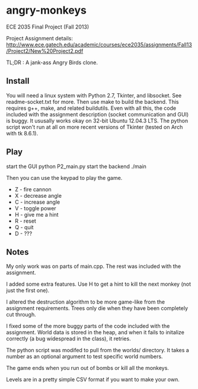 angry-monkeys
=============

ECE 2035 Final Project (Fall 2013)

Project Assignment details:
http://www.ece.gatech.edu/academic/courses/ece2035/assignments/Fall13/Project2/New%20Project2.pdf

TL;DR : A jank-ass Angry Birds clone. 

Install
-------

You will need a linux system with Python 2.7, Tkinter, and libsocket. See readme-socket.txt for more.
Then use make to build the backend. This requires g++, make, and related buildutils. Even with all this,
the code included with the assignment description (socket communication and GUI) is buggy. It ususally works
okay on 32-bit Ubuntu 12.04.3 LTS. The python script won't run at all on more recent versions of Tkinter
(tested on Arch with tk 8.6.1).


Play
----
start the GUI
  python P2_main.py
start the backend
  ./main

Then you can use the keypad to play the game.
- Z - fire cannon
- X - decrease angle
- C - increase angle
- V - toggle power
- H - give me a hint
- R - reset
- Q - quit
- D - ???


Notes
-----

My only work was on parts of main.cpp. The rest was included with the assignment.

I added some extra features. Use H to get a hint to kill the next monkey (not just the first one).

I altered the destruction algorithm to be more game-like from the assignment requirements. Trees
only die when they have been completely cut through.

I fixed some of the more buggy parts of the code included with the assignment. World data is stored in the heap,
and when it fails to initalize correctly (a bug widespread in the class), it retries.

The python script was modifed to pull from the worlds/ directory. It takes a number as an optional argument to test specific world numbers.

The game ends when you run out of bombs or kill all the monkeys.

Levels are in a pretty simple CSV format if you want to make your own.
